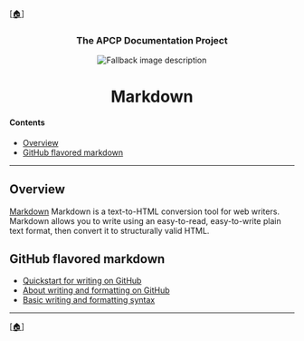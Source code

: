 <!-- u251023 -->

[[🏠︎](README.md)]

<div align="center">

### The APCP Documentation Project

  <picture>
    <source media="(prefers-color-scheme: dark)" srcset="../.github/img/logo/apcp-logo-dark-128x128.png">
    <source media="(prefers-color-scheme: light)" srcset="../.github/img/logo/apcp-logo-light-128x128.png">
    <img alt="Fallback image description" src="../.github/logo/apcp-logo-light-128x128.png">
  </picture>

# Markdown

</div>

#### Contents

* [Overview](#overview)
* [GitHub flavored markdown](#github-flavored-markdown)

***

## Overview
[Markdown](https://en.wikipedia.org/wiki/Markdown) Markdown is a text-to-HTML conversion tool for web writers. Markdown allows you to write using an easy-to-read, easy-to-write plain text format, then convert it to structurally valid HTML.

## GitHub flavored markdown

* [Quickstart for writing on GitHub](https://docs.github.com/en/get-started/writing-on-github/getting-started-with-writing-and-formatting-on-github/quickstart-for-writing-on-github)
* [About writing and formatting on GitHub](https://docs.github.com/en/get-started/writing-on-github/getting-started-with-writing-and-formatting-on-github/about-writing-and-formatting-on-github)
* [Basic writing and formatting syntax](https://docs.github.com/en/get-started/writing-on-github/getting-started-with-writing-and-formatting-on-github/basic-writing-and-formatting-syntax)

***

[[🏠︎](README.md)]